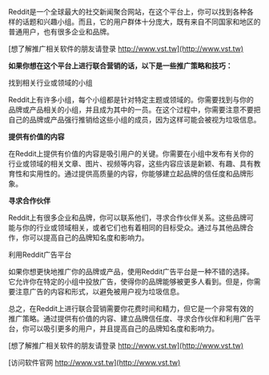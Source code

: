Reddit是一个全球最大的社交新闻聚合网站，在这个平台上，你可以找到各种各样的话题和兴趣小组。而且，它的用户群体十分庞大，既有来自不同国家和地区的普通用户，也有很多企业和品牌。

[想了解推广相关软件的朋友请登录 http://www.vst.tw](http://www.vst.tw)

**如果你想在这个平台上进行联合营销的话，以下是一些推广策略和技巧：**

找到相关行业或领域的小组

Reddit上有许多小组，每个小组都是针对特定主题或领域的。你需要找到与你的品牌或产品相关的小组，并且成为其中的一员。在这个过程中，你需要注意不要把自己的品牌或产品强行推销给这些小组的成员，因为这样可能会被视为垃圾信息。

**提供有价值的内容**

在Reddit上提供有价值的内容是吸引用户的关键。你需要在小组中发布有关你的行业或领域的相关文章、图片、视频等内容，这些内容应该是新颖、有趣、具有教育性和实用性的。通过提供高质量的内容，你能够建立起品牌的信任度和品牌形象。

**寻求合作伙伴**

Reddit上有很多企业和品牌，你可以联系他们，寻求合作伙伴关系。这些品牌可能与你的行业或领域相关，或者它们也有着相同的目标受众。通过与其他品牌合作，你可以提高自己的品牌知名度和影响力。

利用Reddit广告平台

如果你想更快地推广你的品牌或产品，使用Reddit广告平台是一种不错的选择。它允许你在特定的小组中投放广告，使得你的品牌能够被更多人看到。但是，你需要注意广告的内容和形式，以避免被用户视为垃圾信息。

总之，在Reddit上进行联合营销需要你花费时间和精力，但它是一个非常有效的推广策略。通过提供有价值的内容、建立品牌信任度、寻求合作伙伴和利用广告平台，你可以吸引更多的用户，并且提高自己的品牌知名度和影响力。

[想了解推广相关软件的朋友请登录 http://www.vst.tw](http://www.vst.tw)


[访问软件官网 http://www.vst.tw](http://www.vst.tw)
